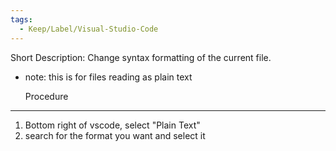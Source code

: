 ```yaml
---
tags:
  - Keep/Label/Visual-Studio-Code
---
```


Short Description: Change syntax formatting of the current file. 

- note: this is for files reading as plain text


    Procedure
------------------------

1) Bottom right of vscode, select "Plain Text"
2) search for the format you want and select it
